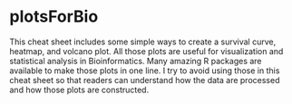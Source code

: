 # plotsForBio
This cheat sheet includes some simple ways to create a survival curve, heatmap, and volcano plot.
All those plots are useful for visualization and statistical analysis in Bioinformatics.
Many amazing R packages are available to make those plots in one line.
I try to avoid using those in this cheat sheet so that readers can understand how the data are processed and how those plots are constructed.
